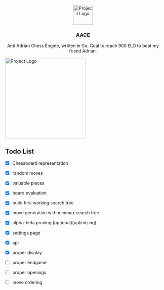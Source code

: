 <p align="center"><img src="https://images.emojiterra.com/google/noto-emoji/unicode-15.1/color/1024px/1f9cc.png" height="64" alt="Project Logo"></p>
<h3 align="center">AACE</h3>
<p align="center">Anti Adrian Chess Engine, written in Go. Goal to reach 900 ELO to beat my friend Adrian.</p>

<img align="center" src="https://github.com/user-attachments/assets/8079915b-03a2-4e1a-86c2-9205e9e95a7c" height="260" alt="Project Logo">

## Todo List
- [x] Chessboard representation
- [x] random moves
- [x] valuable pieces
- [x] board evaluation
- [x] build first working search tree
- [x] move generation with minimax search tree
- [x] alpha-beta pruning (optional)(optimizing)
- [x] settings page
- [x] api
- [x] proper display
- [ ] proper endgame
- [ ] proper openings
- [ ] move ordering

